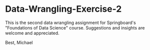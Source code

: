 # Data-Wrangling-Exercise-2

This is the second data wrangling assignment for Springboard's "Foundations of Data Science" course. Suggestions and insights are welcome and appreciated.

Best, 
Michael
